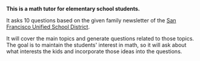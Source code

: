 **This is a math tutor for elementary school students.**

It asks 10 questions based on the given family newsletter of the [San Francisco Unified School District](https://docs.google.com/document/d/1ktEI93NaJBYyNF5Ku1n_HIzwGx6wvI3WHB96iar0qis/edit).

It will cover the main topics and generate questions related to those topics. The goal is to maintain the students' interest in math, so it will ask about what interests the kids and incorporate those ideas into the questions.